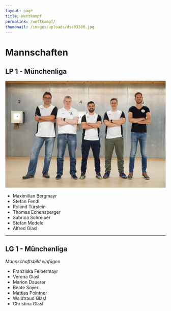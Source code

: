 ```yaml
---
layout: page
title: Wettkampf
permalink: /wettkampf/
thumbnail: /images/uploads/dsc03380.jpg
---
```

# Mannschaften

## LP 1 - Münchenliga

![](/images/uploads/dsc03380.jpg)

* Maximilian Bergmayr
* Stefan Fendl
* Roland Türstein
* Thomas Echensberger
* Sabrina Schreiber
* Stefan Medele
* Alfred Glasl

- - -

## LG 1 - Münchenliga

*Mannschaftsbild einfügen*

* Franziska Felbermayr
* Verena Glasl
* Marion Dauerer
* Beate Soyer
* Mattias Pointner
* Waldtraud Glasl
* Christina Glasl
